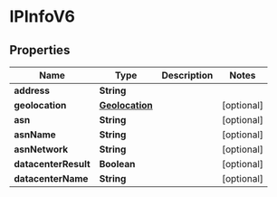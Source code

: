 

# IPInfoV6


## Properties

| Name | Type | Description | Notes |
|------------ | ------------- | ------------- | -------------|
|**address** | **String** |  |  |
|**geolocation** | [**Geolocation**](Geolocation.md) |  |  [optional] |
|**asn** | **String** |  |  [optional] |
|**asnName** | **String** |  |  [optional] |
|**asnNetwork** | **String** |  |  [optional] |
|**datacenterResult** | **Boolean** |  |  [optional] |
|**datacenterName** | **String** |  |  [optional] |



